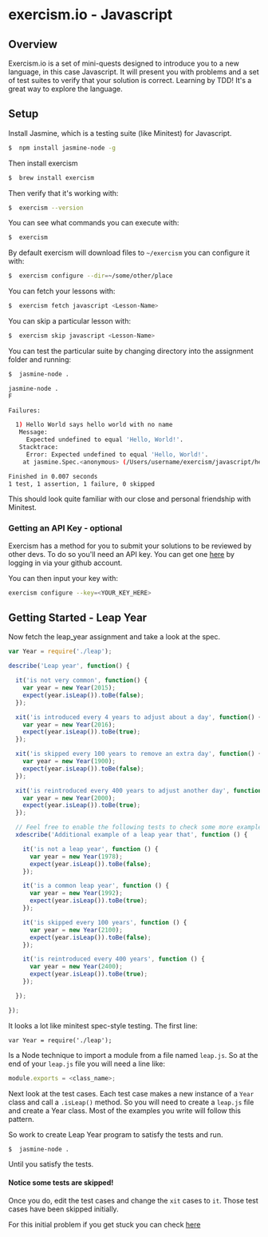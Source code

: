 # exercism.io - Javascript

## Overview

Exercism.io is a set of mini-quests designed to introduce you to a new language, in this case Javascript.  It will present you with problems and a set of test suites to verify that your solution is correct.  Learning by TDD!  It's a great way to explore the language.

## Setup
<!--
//To install Exercism first install Nodejs (you may have this already installed.

# ```bash
#//$  brew install node
#//```
-->
Install Jasmine, which is a testing suite (like Minitest) for Javascript.

```bash
$  npm install jasmine-node -g
```

Then install exercism
```bash
$  brew install exercism
```

Then verify that it's working with:
```bash
$  exercism --version
```

You can see what commands you can execute with:
```bash
$  exercism 
```

By default exercism will download files to `~/exercism` you can configure it with:

```bash
$  exercism configure --dir=~/some/other/place
```

You can fetch your lessons with:
```bash
$  exercism fetch javascript <Lesson-Name>
```

You can skip a particular lesson with:

```bash
$  exercism skip javascript <Lesson-Name>
```

You can test the particular suite by changing directory into the assignment folder and running:

```bash
$  jasmine-node .

jasmine-node .
F

Failures:

  1) Hello World says hello world with no name
   Message:
     Expected undefined to equal 'Hello, World!'.
   Stacktrace:
     Error: Expected undefined to equal 'Hello, World!'.
    at jasmine.Spec.<anonymous> (/Users/username/exercism/javascript/hello-world/hello-world.spec.js:7:34)

Finished in 0.007 seconds
1 test, 1 assertion, 1 failure, 0 skipped

```

This should look quite familiar with our close and personal friendship with Minitest.  


### Getting an API Key - optional

Exercism has a method for you to submit your solutions to be reviewed by other devs. To do so you'll need an API key.  You can get one [here](http://exercism.io/) by logging in via your github account.  

You can then input your key with:

```bash
exercism configure --key=<YOUR_KEY_HERE>
```

## Getting Started - Leap Year

Now fetch the leap_year assignment and take a look at the spec.

```javascript
var Year = require('./leap');

describe('Leap year', function() {

  it('is not very common', function() {
    var year = new Year(2015);
    expect(year.isLeap()).toBe(false);
  });

  xit('is introduced every 4 years to adjust about a day', function() {
    var year = new Year(2016);
    expect(year.isLeap()).toBe(true);
  });

  xit('is skipped every 100 years to remove an extra day', function() {
    var year = new Year(1900);
    expect(year.isLeap()).toBe(false);
  });

  xit('is reintroduced every 400 years to adjust another day', function() {
    var year = new Year(2000);
    expect(year.isLeap()).toBe(true);
  });

  // Feel free to enable the following tests to check some more examples
  xdescribe('Additional example of a leap year that', function () {

    it('is not a leap year', function () {
      var year = new Year(1978);
      expect(year.isLeap()).toBe(false);
    });

    it('is a common leap year', function () {
      var year = new Year(1992);
      expect(year.isLeap()).toBe(true);
    });

    it('is skipped every 100 years', function () {
      var year = new Year(2100);
      expect(year.isLeap()).toBe(false);
    });

    it('is reintroduced every 400 years', function () {
      var year = new Year(2400);
      expect(year.isLeap()).toBe(true);
    });

  });

});
```


It looks a lot like minitest spec-style testing.  The first line:

`var Year = require('./leap');` 

Is a Node technique to import a module from a file named `leap.js`.  So at the end of your `leap.js` file you will need a line like:

```javascript
module.exports = <class_name>;
```

Next look at the test cases.  Each test case makes a new instance of a `Year` class and call a `.isLeap()` method.  So you will need to create a `leap.js` file and create a Year class.  Most of the examples you write will follow this pattern.  

So work to create Leap Year program to satisfy the tests and run.

```bash
$  jasmine-node .
```
Until you satisfy the tests. 

#### Notice some tests are skipped!
Once you do, edit the test cases and change the `xit` cases to `it`.  Those test cases have been skipped initially.


For this initial problem if you get stuck you can check [here](http://exercism.io/submissions/95a82aaa98b3417c85c5dbe36044d79f)
